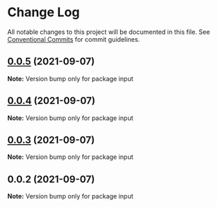 # Change Log

All notable changes to this project will be documented in this file.
See [Conventional Commits](https://conventionalcommits.org) for commit guidelines.

## [0.0.5](https://github.com/SailorIvan/semverlibs/compare/input@0.0.4...input@0.0.5) (2021-09-07)

**Note:** Version bump only for package input





## [0.0.4](https://github.com/SailorIvan/semverlibs/compare/input@0.0.3...input@0.0.4) (2021-09-07)

**Note:** Version bump only for package input





## [0.0.3](https://github.com/SailorIvan/semverlibs/compare/input@0.0.2...input@0.0.3) (2021-09-07)

**Note:** Version bump only for package input





## 0.0.2 (2021-09-07)

**Note:** Version bump only for package input
